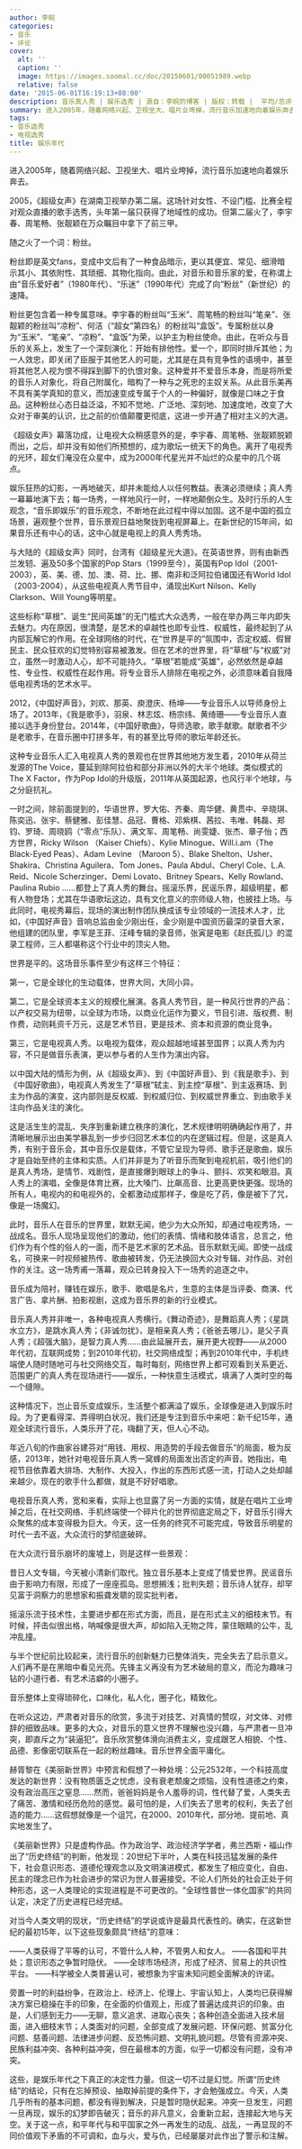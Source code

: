 ```yaml
---
author: 李皖
categories:
- 音乐
- 评论
cover:
  alt: ''
  caption: ''
  image: https://images.soomal.cc/doc/20150601/00051989.webp
  relative: false
date: '2015-06-01T16:19:13+08:00'
description: 音乐真人秀 | 娱乐选秀 | 源自：李皖的博客 | 版权：转载 |  平均/总评分：10.00/100
summary: 进入2005年，随着网络兴起、卫视坐大、唱片业垮掉，流行音乐加速地向着娱乐奔去。2005，《超级女声》在湖南卫视举办第二届。这场针对女性、不设门槛、比赛全程对观众直播的歌手选秀，头年第一届只获得了地域性的成功。但第二届火了，李宇春、周笔畅、张靓颖在万众瞩目中拿下了前三甲。随之火了一个词：粉丝。
tags:
- 音乐选秀
- 电视选秀
title: 娱乐年代
---
```


进入2005年，随着网络兴起、卫视坐大、唱片业垮掉，流行音乐加速地向着娱乐奔去。

2005，《超级女声》在湖南卫视举办第二届。这场针对女性、不设门槛、比赛全程对观众直播的歌手选秀，头年第一届只获得了地域性的成功。但第二届火了，李宇春、周笔畅、张靓颖在万众瞩目中拿下了前三甲。

随之火了一个词：粉丝。

粉丝即是英文fans，变成中文后有了一种食品暗示，更以其便宜、常见、细滑暗示其小、其依附性、其琐细、其物化指向。由此，对音乐和音乐家的爱，在称谓上由“音乐爱好者”（1980年代）、“乐迷”（1990年代）完成了向“粉丝”（新世纪）的速降。

粉丝更包含着一种专属意味。李宇春的粉丝叫“玉米”、周笔畅的粉丝叫“笔亲”、张靓颖的粉丝叫“凉粉”、何洁（“超女”第四名）的粉丝叫“盒饭”。专属粉丝以身为“玉米”、“笔亲”、“凉粉”、“盒饭”为荣，以护主为粉丝使命。由此，在听众与音乐的关系上，发生了一个深刻演化：开始有排他性。爱一个，即同时排斥其他；为一人效忠，即关闭了臣服于其他艺人的可能，尤其是在具有竞争性的语境中，甚至将其他艺人视为恨不得踩到脚下的仇恨对象。这种爱并不爱音乐本身，而是将所爱的音乐人对象化，将自己附属化，暗构了一种与之死忠的主奴关系。从此音乐美再不具有美学真知的意义，而加速变成专属于个人的一种偏好，就像是口味之于食品。这种粉丝心态日益泛溢，不知不觉地、广泛地、深刻地、加速度地，改变了大众对于审美的认识，比之前的价值颠覆更彻底，这进一步开通了相对主义的大道。

《超级女声》幕落功成，让电视大众稍感意外的是，李宇春、周笔畅、张靓颖脱颖而出，之后，却并没有如他们所预想的，成为歌坛一统天下的角色。离开了电视秀的光环，超女们淹没在众星中，成为2000年代星光并不灿烂的众星中的几个斑点。

娱乐狂热的幻影，一再地破灭，却并未能给人以任何教益。表演必须继续；真人秀一幕幕地演下去；每一场秀，一样地风行一时，一样地颠倒众生。及时行乐的人生观念，“音乐即娱乐”的音乐观念，不断地在此过程中得以加固。这不是中国的孤立场景，遍观整个世界，音乐景观日益地聚拢到电视屏幕上。在新世纪的15年间，如果音乐还有中心的话，这中心就是电视上的真人秀秀场。

与大陆的《超级女声》同时，台湾有《超级星光大道》。在英语世界，则有由新西兰发轫、遍及50多个国家的Pop Stars（1999至今），英国有Pop Idol（2001-2003），英、美、德、加、澳、荷、比、挪、南非和泛阿拉伯诸国还有World Idol（2003-2004），从这些电视真人秀节目中，涌现出Kurt Nilson、Kelly Clarkson、Will Young等明星。

这些标称“草根”、诞生“民间英雄”的无门槛式大众选秀，一般在举办两三年内即失去魅力。内在原因，很清楚，是艺术的卓越性也即专业性、权威性，最终起到了从内部瓦解它的作用。在全球网络的时代，在“世界是平的”氛围中，否定权威、假冒民主、民众狂欢的幻觉特别容易被激发。但在艺术的世界里，将“草根”与“权威”对立，虽然一时激动人心，却不可能持久。“草根”若能成“英雄”，必然依然是卓越性、专业性、权威性在起作用。将专业音乐人排除在电视之外，必须意味着自我降低电视秀场的艺术水平。

2012，《中国好声音》，刘欢、那英、庾澄庆、杨坤――专业音乐人以导师身份上场了。2013年，《我是歌手》，羽泉、林志炫、杨宗纬、黄绮珊――专业音乐人直接以选手身份登台。2014年，《中国好歌曲》，导师选歌，歌手献歌。献歌者不少是老歌手，在音乐圈中打拼多年，有的甚至比导师的歌坛年龄还长。

这种专业音乐人汇入电视真人秀的景观也在世界其他地方发生着，2010年从荷兰发源的The Voice，蔓延到除阿拉伯和部分非洲以外的大半个地球。类似模式的The X Factor，作为Pop Idol的升级版，2011年从英国起源，也风行半个地球，与之分庭抗礼。

一时之间，除前面提到的，华语世界，罗大佑、齐秦、周华健、黄贯中、辛晓琪、陈奕迅、张宇、蔡健雅、彭佳慧、品冠、曹格、邓紫棋、茜拉、韦唯、韩磊、郑钧、罗琦、周晓鸥（“零点”乐队）、满文军、周笔畅、尚雯婕、张杰、章子怡；西方世界，Ricky Wilson （Kaiser Chiefs）、Kylie Minogue、Will.i.am（The Black-Eyed Peas）、Adam Levine （Maroon 5）、Blake Shelton、Usher、Shakira、Christina Aguilera、Tom Jones、Paula Abdul、Cheryl Cole、L.A. Reid、Nicole Scherzinger、Demi Lovato、Britney Spears、Kelly Rowland、Paulina Rubio ……都登上了真人秀的舞台。摇滚乐界，民谣乐界，超级明星，都有人物登场；尤其在华语歌坛这边，具有文化意义的宗师级人物，也披挂上场。与此同时，电视秀幕后，现场的演出制作团队换成该专业领域的一流技术人才，比如，《中国好声音》音响总监由金少刚出任，金少刚是中国资历最深的录音大家，他组建的团队里，李军是王菲、汪峰专辑的录音师，张寅是电影《赵氏孤儿》的混录工程师，三人都堪称这个行业中的顶尖人物。

世界是平的。这场音乐事件至少有这样三个特征：

第一，它是全球化的生动载体，世界大同，大同小异。

第二，它是全球资本主义的规模化展演。各真人秀节目，是一种风行世界的产品：以产权交易为纽带，以全球为市场，以商业化运作为要义，节目引进、版权费、制作费，动则耗资千万元，这是艺术节目，更是技术、资本和资源的商业竞争。

第三，它是电视真人秀。以电视为载体，观众超越地域甚至国界；以真人秀为内容，不只是做音乐表演，更以参与者的人生作为演出内容。

以中国大陆的情形为例，从《超级女声》、到《中国好声音》、到《我是歌手》、到《中国好歌曲》，电视真人秀发生了“草根”轼主、到主控“草根”、到主返赛场、到主为作品的演变，这内部则是反权威、到权威归位、到权威世界重立、到由歌手关注向作品关注的演化。

这是活生生的混乱、失序到重新建立秩序的演化，艺术规律明明确确起作用了，并清晰地展示出由美学暴乱到一步步归回艺术本位的内在逻辑过程。但是，这是真人秀，有别于音乐会，其中音乐仅是载体，不管它呈现为导师、歌手还是歌曲，娱乐才是自始至终的主体和实质。人们并非是为了听音乐而聚到电视机前，吸引他们的是真人秀场，是情节、戏剧性，是直接爆到眼球上的争斗、颤抖、欢笑和眼泪。真人秀上的演唱，全像是体育比赛，比大嗓门、比飙高音、比更高更快更强。现场的所有人，电视内的和电视外的，全都激动成那样子，像是吃了药，像是被下了咒，像是一场魔幻。

此时，音乐人在音乐的世界里，默默无闻，绝少为大众所知，却通过电视秀场，一战成名。音乐人现场呈现他们的激动，他们的表情、情绪和肢体语言，总言之，他们作为有个性的俗人的一面，而不是艺术家的艺术品。音乐默默无闻。即使一战成名，可换来一时视频被热传、歌曲被转发，仍无法换回大众对专辑、对作品、对创作的关注。这一场秀甫一落幕，观众已转身投入下一场秀的追逐之中。

音乐成为陪衬，赚钱在娱乐，歌手、歌唱是名片，生意的主体是当评委、商演、代言广告、拿片酬、拍影视剧，这成为音乐界的新的行业模式。

音乐真人秀并非唯一，各种电视真人秀横行。《舞动奇迹》，是舞蹈真人秀；《星跳水立方》，是跳水真人秀；《非诚勿扰》，是相亲真人秀；《爸爸去哪儿》，是父子真人秀；《超强大脑》，是智力真人秀……由此延展开去，展开更大视野――从2000年代初，互联网成势；到2010年代初，社交网络成型；再到2010年代中，手机终端使人随时随地可与社交网络交互，每时每刻，网络世界上都可观看到关系更近、范围更广的真人秀在现场进行――娱乐，一种快意生活模式，填满了人类时空的每一个缝隙。

这种情况下，岂止音乐变成娱乐，生活整个都满溢了娱乐，全球像是进入到娱乐时段。为了更看得深、弄得明白状况，我们还是专注到音乐中来吧：新千纪15年，通观全球流行音乐，人类乐开了花，嗨翻了天，但人心不动。

年近八旬的作曲家谷建芬对“用钱、用权、用造势的手段去做音乐”的局面，极为反感，2013年，她针对电视音乐真人秀一窝蜂的局面发出否定的声音。她指出，电视节目依靠着大排场、大制作、大投入，作出的东西形式感一流，打动人之处却越来越少。现在的歌手什么都做，就是不好好唱歌。

电视音乐真人秀，宽和来看，实际上也显露了另一方面的实情，就是在唱片工业垮掉之后，在社交网络、手机终端使一个碎片化的世界彻底定局之下，好音乐引得大众聚焦的成本变得极为巨大。今天，这一任务的终究不可能完成，导致音乐明星的时代一去不返，大众流行的梦彻底破碎。

在大众流行音乐崩坏的废墟上，则是这样一些景观：

昔日人文专辑，今天被小清新们取代。独立音乐基本上变成了情爱世界。民谣音乐由于影响力有限，形成了一座座孤岛。思想搁浅；批判失题；音乐诗人犹存，却罕见富于洞察力的思想家和振聋发聩的现实批判者。

摇滚乐流于技术性，主要进步都在形式方面，而且，是在形式主义的细枝末节。有时候，抨击似很出格，呐喊像是很大声，却如陷入无物之阵，蒙住眼睛的公牛，乱冲乱撞。

与半个世纪前比较起来，流行音乐的创新魅力已整体消失，完全失去了启示意义。人们再不是在黑暗中看见光亮。先锋主义再没有为艺术破局的意义，而沦为趣味刁钻的小道行者、有艺术洁癖的小圈子。

音乐整体上变得琐碎化，口味化，私人化，圈子化，精致化。

在听众这边，严肃者对音乐的欣赏，多流于对技艺、对真情的赞叹，对文体、对修辞的细致品味。更多的大众，对音乐的意义世界不理解也没兴趣，与严肃者一旦冲突，即直斥之为“装逼犯”。音乐欣赏整体滑向消费主义，变成跟艺人相貌、个性、品德、影像密切联系在一起的粉丝趣味。音乐世界全面平庸化。

赫胥黎在《美丽新世界》中预言和假想了一种处境：公元2532年，一个科技高度发达的新世界：没有物质匮乏之忧虑，没有衰老颓废之烦恼，没有性道德之约束，没有政治高压之窒息……然而，爸爸妈妈是令人羞辱的词，性代替了爱，人类失去了痛苦、激情和经历危险的感觉。最可怕的是，人们失去了思考的权利，失去了创造的能力……这假想就像是一个诅咒，在2000、2010年代，部分地、提前地、真实地发生了。

《美丽新世界》只是虚构作品。作为政治学、政治经济学学者，弗兰西斯・福山作出了“历史终结”的判断，他发现：20世纪下半叶，人类在科技迅猛发展的条件下，社会意识形态、道德伦理观念以及文明演进模式，都发生了相应变化，自由、民主的理念已作为社会进步的常识为世人普遍接受。不论人们所处的社会正处于何种形态，这一人类理论的实现进程是不可更改的。“全球性普世一体化国家”的共同认定，决定了历史进程已经完结。

对当今人类文明的现状，“历史终结”的学说或许是最具代表性的。确实，在这新世纪的最初15年，以下这些现象颇具“终结”的意味：

――人类获得了平等的认可，不管什么人种，不管男人和女人。
――各国和平共处；意识形态之争暂时隐伏。
――全球市场经济，形成了经济、贸易上的共识性平台。
――科学被全人类普遍认可，被想象为宇宙未知问题全面解决的许诺。

旁置一时的利益纷争，在政治上、经济上、伦理上、宇宙认知上，人类均已获得解决方案已稳操在手的印象，在全面的价值观上，形成了普遍达成共识的印象。由是，人们感到无力――无聊，意义追求、进取心丧失；各种创造全面进入技术层面，进入细枝末节；人类面对的问题，全部变成了发展问题、环保问题、贫富分化问题、慈善问题、法律进步问题、反恐怖问题、文明礼貌问题。尽管有资源冲突、民族利益冲突、各种利益冲突，但在最根本的方面，似乎一切都没有问题，没有冲突。

这些，是娱乐年代之下真正的决定性力量。但这一切不过是幻觉。所谓“历史终结”的结论，只有在忘掉预设、抽取掉前提的条件下，才会勉强成立。今天，人类几乎所有的基本问题，都没有得到解决，只是暂时隐伏起来。冲突一旦发生，问题一旦再现，娱乐的幻梦即告破灭；音乐的非凡意义，会重新立起，连接起大地与天空。关于这一点，和平年代与和平国家之外一再发生的动乱、战乱，一再显现的不同价值观下矛盾的不可调和，血与火，爱与仇，已经屡屡对此作出了警示和注解。